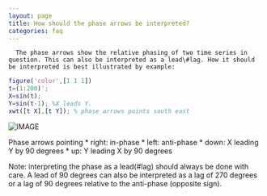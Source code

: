 ```yaml
---
layout: page
title: How should the phase arrows be interpreted?
categories: faq
---
```


      The phase arrows show the relative phasing of two time series in question. This can also be interpreted as a lead\#lag. How it should be interpreted is best illustrated by example:

```matlab
figure('color',[1 1 1])
t=(1:200)';
X=sin(t);
Y=sin(t-1); %X leads Y.
xwt([t X],[t Y]); % phase arrows points south east
```

![IMAGE](images/phase_arrows_01.png)

Phase arrows pointing \*	right: in-phase \* left: anti-phase \* down: X leading Y by 90 degrees \* up: Y leading X by 90 degrees

Note: interpreting the phase as a lead(\#lag) should always be done with care. A lead of 90 degrees can also be interpreted as a lag of 270 degrees or a lag of 90 degrees relative to the anti-phase (opposite sign).

